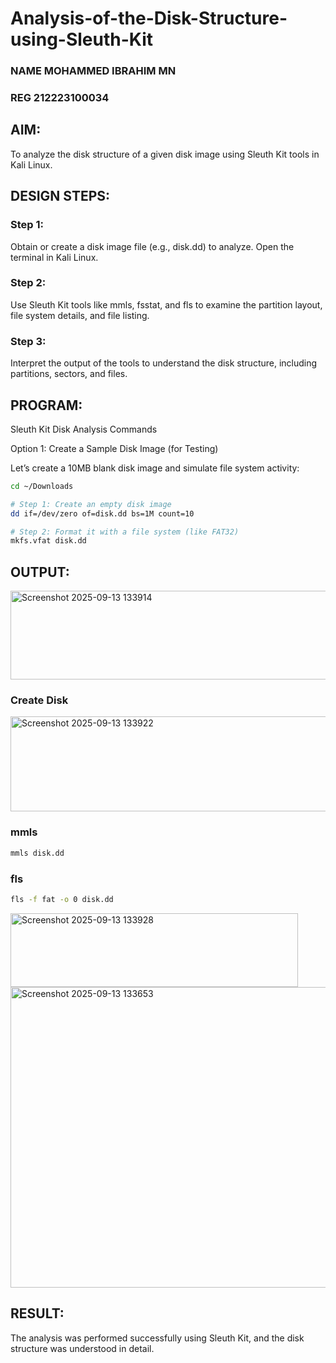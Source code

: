 # Analysis-of-the-Disk-Structure-using-Sleuth-Kit

### NAME MOHAMMED IBRAHIM MN 
### REG 212223100034

## AIM:
To analyze the disk structure of a given disk image using Sleuth Kit tools in Kali Linux.

## DESIGN STEPS:
### Step 1:
Obtain or create a disk image file (e.g., disk.dd) to analyze. Open the terminal in Kali Linux.

### Step 2:
Use Sleuth Kit tools like mmls, fsstat, and fls to examine the partition layout, file system details, and file listing.

### Step 3:
Interpret the output of the tools to understand the disk structure, including partitions, sectors, and files.

## PROGRAM:
Sleuth Kit Disk Analysis Commands

 Option 1: Create a Sample Disk Image (for Testing)

Let’s create a 10MB blank disk image and simulate file system activity:

```bash
cd ~/Downloads

# Step 1: Create an empty disk image
dd if=/dev/zero of=disk.dd bs=1M count=10

# Step 2: Format it with a file system (like FAT32)
mkfs.vfat disk.dd
```

## OUTPUT:

<img width="722" height="142" alt="Screenshot 2025-09-13 133914" src="https://github.com/user-attachments/assets/49fbb8d4-4765-41af-af7b-e210a43a7919" />


### Create Disk
<img width="551" height="152" alt="Screenshot 2025-09-13 133922" src="https://github.com/user-attachments/assets/40487cc5-cc90-481c-a3a0-4d83db54e06c" />


### mmls 
```bash
mmls disk.dd
```
### fls
```bash
fls -f fat -o 0 disk.dd
```

<img width="460" height="118" alt="Screenshot 2025-09-13 133928" src="https://github.com/user-attachments/assets/d3df4022-fc15-43ac-8f75-a5d9d66bf4b7" />

<img width="637" height="481" alt="Screenshot 2025-09-13 133653" src="https://github.com/user-attachments/assets/f958f444-0b7d-42cb-9cc3-3e52d8a917b0" />

## RESULT:
The analysis was performed successfully using Sleuth Kit, and the disk structure was understood in detail.
